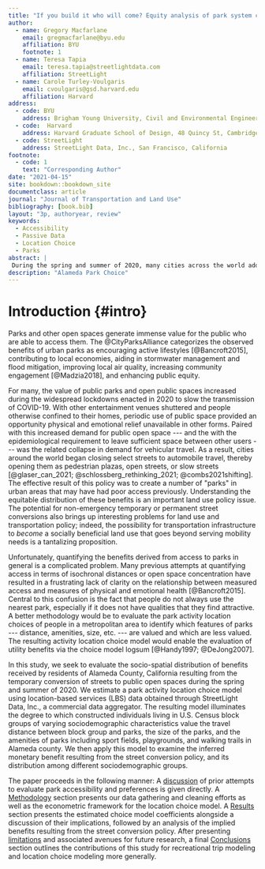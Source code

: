 ```yaml
---
title: "If you build it who will come? Equity analysis of park system changes using passive origin-destination data"
author:
  - name: Gregory Macfarlane
    email: gregmacfarlane@byu.edu
    affiliation: BYU
    footnote: 1
  - name: Teresa Tapia
    email: teresa.tapia@streetlightdata.com
    affiliation: StreetLight
  - name: Carole Turley-Voulgaris
    email: cvoulgaris@gsd.harvard.edu
    affiliation: Harvard
address:
  - code: BYU
    address: Brigham Young University, Civil and Environmental Engineering Department, 430 Engineering Building, Provo, Utah 84602
  - code:  Harvard
    address: Harvard Graduate School of Design, 48 Quincy St, Cambridge, Massachussetts 02138
  - code: StreetLight
    address: StreetLight Data, Inc., San Francisco, California
footnote:
  - code: 1
    text: "Corresponding Author"
date: "2021-04-15"
site: bookdown::bookdown_site
documentclass: article
journal: "Journal of Transportation and Land Use"
bibliography: [book.bib]
layout: "3p, authoryear, review"
keywords:
  - Accessibility
  - Passive Data
  - Location Choice
  - Parks
abstract: |
 During the spring and summer of 2020, many cities across the world adopted a policy of converting roadway facilities into open pedestrian spaces. This policy was designed to meaningfully improve access to public recreation areas, but the degree to which this access improved among different populations is an important research question. In particular, academic and practical methods to measure socio-spatial access to park facilites rely on arbitrary definitions and are not based in revealed preferences for park facilities. In this study, we evaluate the change in a utility-based park accessibility measure resulting from street conversions in Alameda County, California. Our utility-based accessibility measure is constructed from a park activity location choice model we estimate using mobile device data --- supplied by StreetLight Data, Inc. --- representing trips to parks in that county. The estimated model reveals heterogeneity in inferred affinity for park attributes among different sociodemographic groups. When applied to the street conversion policy in Alameda County, the model suggests an aggregate household-level consumer surplus of over \$600 thousand. This surplus is pro-social in that Black, Hispanic, and low-income households receive a disproportionate share of the surplus, relative to the population distribution. 
description: "Alameda Park Choice"
---
```


# Introduction {#intro}
Parks and other open spaces generate immense value for the public who are able to access them. The @CityParksAlliance categorizes the observed benefits of urban parks as encouraging active lifestyles [@Bancroft2015], contributing to local economies, aiding in stormwater management and flood mitigation, improving local air quality, increasing community engagement [@Madzia2018], and enhancing public equity.

For many, the value of public parks and open public spaces increased during the widespread lockdowns enacted in 2020 to slow the transmission of COVID-19. With other entertainment venues shuttered and people otherwise confined to their homes, periodic use of public space provided an opportunity physical and emotional relief unavailable in other forms. Paired with this increased demand for public open space --- and the with the epidemiological requirement to leave sufficient space between other users --- was the related collapse in demand for vehicular travel. As a result, cities around the world began closing select streets to automobile travel, thereby opening them as pedestrian plazas, open streets, or slow streets [@glaser_can_2021; @schlossberg_rethinking_2021; @combs2021shifting]. The effective result of this policy was to create a number of "parks" in urban areas that may have had poor access previously. Understanding the equitable distribution of these benefits is an important land use policy issue. The potential for non-emergency temporary or permanent street conversions also brings up interesting problems for land use and transportation policy; indeed, the possibility for transportation infrastructure to *become* a socially beneficial land use that goes beyond serving mobility needs is a tantalizing proposition.

Unfortunately, quantifying the benefits derived from access to parks in general is a complicated problem. Many previous attempts at quantifying access in terms of isochronal distances or open space concentration have resulted in a frustrating lack of clarity on the relationship between measured access and measures of physical and emotional health [@Bancroft2015]. Central to this confusion is the fact that people do not always use the nearest park, especially if it does not have qualities that they find attractive. A better methodology would be to evaluate the park activity location choices of people in a metropolitan area to identify which features of parks --- distance, amenities, size, etc. --- are valued and which are less valued. The resulting activity location choice model would enable the evaluation of utility benefits via the choice model logsum [@Handy1997; @DeJong2007].

In this study, we seek to evaluate the socio-spatial distribution of benefits received by residents of Alameda County, California resulting from the  temporary conversion of streets to public open spaces during the spring and summer of 2020. We estimate a park activity location choice model using location-based services (LBS) data obtained through StreetLight Data, Inc., a commercial data  aggregator. The resulting model illuminates the degree to which constructed individuals living in U.S. Census block groups of varying sociodemographic characteristics value the travel distance between block group and parks, the size of the parks, and the amenities of parks including sport fields, playgrounds, and walking trails in Alameda county. We then apply this model to examine the inferred monetary benefit resulting from the street conversion policy, and its distribution among different sociodemographic groups.

The paper proceeds in the following manner: A [discussion](#literature) of prior attempts to evaluate park accessibility and preferences is given directly. A [Methodology](#methodology) section presents our data gathering and cleaning efforts as well as the econometric framework for the location choice model. A [Results](#results) section presents the estimated choice model coefficients alongside a discussion of their implications, followed by an analysis of the implied benefits resulting from the street conversion policy. After presenting [limitations](#limitations) and associated avenues for future research, a final [Conclusions](#conclusions) section outlines the contributions of this study for recreational trip modeling and location choice modeling more generally.
